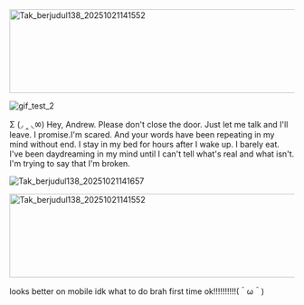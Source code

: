 <img width="736" height="148" alt="Tak_berjudul138_20251021141552" src="https://github.com/user-attachments/assets/551f491a-7406-47b6-8fd2-3c1e8177ccf1" />

![gif_test_2](https://github.com/user-attachments/assets/d5ef760a-a104-4acc-a2bc-12f92c7ed406)

 Σ (◞ ‸ ◟ㆀ) Hey, Andrew. Please don't close the door. Just let me talk and I'll leave. I promise.I'm scared. And your words have been repeating in my mind without end. I stay in my bed for hours after I wake up. I barely eat. I've been daydreaming in my mind until I can't tell what's real and what isn't. I'm trying to say that I'm broken. 

![Tak_berjudul138_20251021141657](https://github.com/user-attachments/assets/a2a883f4-4083-4d8c-a4f6-b8fcef3ae029)

<img width="736" height="148" alt="Tak_berjudul138_20251021141552" src="https://github.com/user-attachments/assets/551f491a-7406-47b6-8fd2-3c1e8177ccf1" />

looks better on mobile idk what to do brah first time ok!!!!!!!!!!(＾ω＾)

